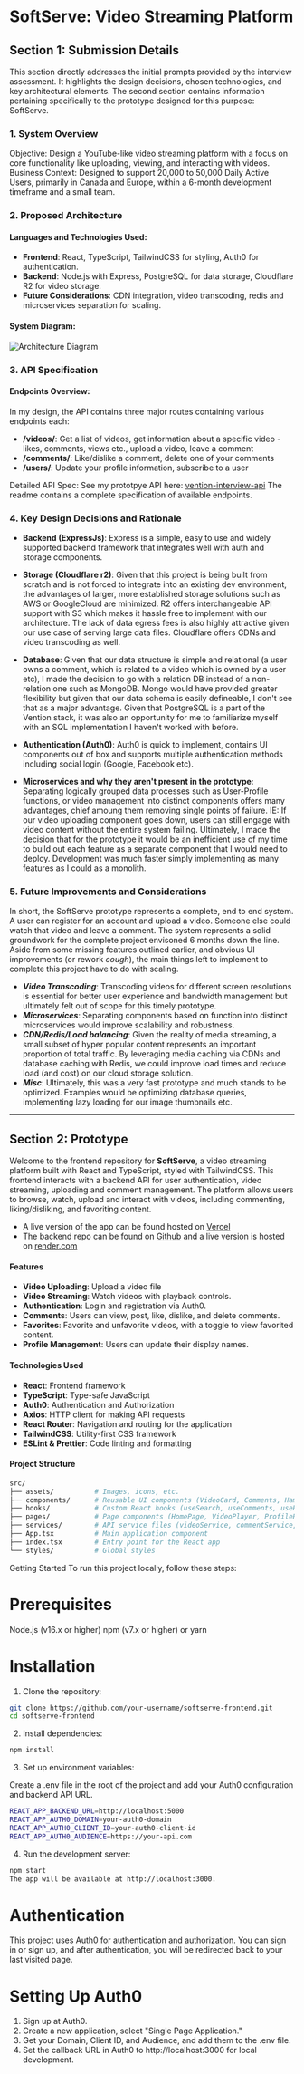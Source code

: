 # SoftServe: Video Streaming Platform

## Section 1: Submission Details
This section directly addresses the initial prompts provided by the interview assessment. It highlights the design decisions, chosen technologies, and key architectural elements. The second section contains information pertaining specifically to the prototype designed for this purpose: SoftServe.

### 1. System Overview
Objective: Design a YouTube-like video streaming platform with a focus on core functionality like uploading, viewing, and interacting with videos.
Business Context: Designed to support 20,000 to 50,000 Daily Active Users, primarily in Canada and Europe, within a 6-month development timeframe and a small team.

### 2. Proposed Architecture

#### Languages and Technologies Used:

- **Frontend**: React, TypeScript, TailwindCSS for styling, Auth0 for authentication.
- **Backend**: Node.js with Express, PostgreSQL for data storage, Cloudflare R2 for video storage.
- **Future Considerations**: CDN integration, video transcoding, redis and microservices separation for scaling.

#### System Diagram:

![Architecture Diagram](https://github.com/user-attachments/assets/dc66a1a6-302a-42e1-b2af-c1761fb35b3d)

### 3. API Specification
#### Endpoints Overview:
  In my design, the API contains three major routes containing various endpoints each:

- **/videos/**: Get a list of videos, get information about a specific video - likes, comments, views etc.,  upload a video, leave a comment
- **/comments/**: Like/dislike a comment, delete one of your comments
- **/users/**: Update your profile information, subscribe to a user
  
Detailed API Spec:
See my prototpye API here: [vention-interview-api](https://github.com/ismills24/vention-interview-api)
The readme contains a complete specification of available endpoints.

### 4. Key Design Decisions and Rationale
- **Backend (ExpressJs)**: Express is a simple, easy to use and widely supported backend framework that integrates well with auth and storage components.
  
- **Storage (Cloudflare r2)**: Given that this project is being built from scratch and is not forced to integrate into an existing dev environment, the advantages of larger, more established storage solutions such as AWS or GoogleCloud are minimized. R2 offers interchangeable API support with S3 which makes it hassle free to implement with our architecture. The lack of data egress fees is also highly attractive given our use case of serving large data files. Cloudflare offers CDNs and video transcoding as well.
 
- **Database**: Given that our data structure is simple and relational (a user owns a comment, which is related to a video which is owned by a user etc), I made the decision to go with a relation DB instead of a non-relation one such as MongoDB. Mongo would have provided greater flexibility but given that our data schema is easily defineable, I don't see that as a major advantage. Given that PostgreSQL is a part of the Vention stack, it was also an opportunity for me to familiarize myself with an SQL implementation I haven't worked with before.
 
- **Authentication (Auth0)**: Auth0 is quick to implement, contains UI components out of box and supports multiple authentication methods including social login (Google, Facebook etc).
  
- **Microservices and why they aren't present in the prototype**: Separating logically grouped data processes such as User-Profile functions, or video management into distinct components offers many advantages, chief amoung them removing single points of failure. IE: If our video uploading component goes down, users can still engage with video content without the entire system failing. Ultimately, I made the decision that for the prototype it would be an inefficient use of my time to build out each feature as a separate component that I would need to deploy. Development was much faster simply implementing as many features as I could as a monolith.
  
### 5. Future Improvements and Considerations
In short, the SoftServe prototype represents a complete, end to end system. A user can register for an account and upload a video. Someone else could watch that video and leave a comment. The system represents a solid groundwork for the complete project envisoned 6 months down the line. Aside from some missing features outlined earlier, and obvious UI improvements (or rework *cough*), the main things left to implement to complete this project have to do with scaling.
 - ***Video Transcoding***: Transcoding videos for different screen resolutions is essential for better user experience and bandwidth management but ultimately felt out of scope for this timely prototype.
 - ***Microservices***: Separating components based on function into distinct microservices would improve scalability and robustness.
- ***CDN/Redis/Load balancing***: Given the reality of media streaming, a small subset of hyper popular content represents an important proportion of total traffic. By leveraging media caching via CDNs and database caching with Redis, we could improve load times and reduce load (and cost) on our cloud storage solution.
- ***Misc***: Ultimately, this was a very fast prototype and much stands to be optimized. Examples would be optimizing database queries, implementing lazy loading for our image thumbnails etc.

<hr/>

## Section 2: Prototype

Welcome to the frontend repository for **SoftServe**, a video streaming platform built with React and TypeScript, styled with TailwindCSS. This frontend interacts with a backend API for user authentication, video streaming, uploading and comment management. The platform allows users to browse, watch, upload and interact with videos, including commenting, liking/disliking, and favoriting content. 
- A live version of the app can be found hosted on [Vercel](https://system-design-assessment-taupe.vercel.app/)
- The backend repo can be found on [Github](https://github.com/ismills24/vention-interview-api) and a live version is hosted on [render.com](https://render.com/)

#### Features

- **Video Uploading**: Upload a video file
- **Video Streaming**: Watch videos with playback controls.
- **Authentication**: Login and registration via Auth0.
- **Comments**: Users can view, post, like, dislike, and delete comments.
- **Favorites**: Favorite and unfavorite videos, with a toggle to view favorited content.
- **Profile Management**: Users can update their display names.

#### Technologies Used

- **React**: Frontend framework
- **TypeScript**: Type-safe JavaScript
- **Auth0**: Authentication and Authorization
- **Axios**: HTTP client for making API requests
- **React Router**: Navigation and routing for the application
- **TailwindCSS**: Utility-first CSS framework
- **ESLint & Prettier**: Code linting and formatting

#### Project Structure

```bash
src/
├── assets/          # Images, icons, etc.
├── components/      # Reusable UI components (VideoCard, Comments, HamburgerMenu, etc.)
├── hooks/           # Custom React hooks (useSearch, useComments, useProfile, etc.)
├── pages/           # Page components (HomePage, VideoPlayer, ProfilePage)
├── services/        # API service files (videoService, commentService, profileService)
├── App.tsx          # Main application component
├── index.tsx        # Entry point for the React app
└── styles/          # Global styles
```
Getting Started
To run this project locally, follow these steps:

# Prerequisites
Node.js (v16.x or higher)
npm (v7.x or higher) or yarn
# Installation
1. Clone the repository:

```bash
git clone https://github.com/your-username/softserve-frontend.git
cd softserve-frontend
```

2. Install dependencies:

```bash
npm install
```
3. Set up environment variables:

Create a .env file in the root of the project and add your Auth0 configuration and backend API URL.

```bash
REACT_APP_BACKEND_URL=http://localhost:5000
REACT_APP_AUTH0_DOMAIN=your-auth0-domain
REACT_APP_AUTH0_CLIENT_ID=your-auth0-client-id
REACT_APP_AUTH0_AUDIENCE=https://your-api.com
```
4. Run the development server:

```bash
npm start
The app will be available at http://localhost:3000.
```

# Authentication
This project uses Auth0 for authentication and authorization. You can sign in or sign up, and after authentication, you will be redirected back to your last visited page.

# Setting Up Auth0
1. Sign up at Auth0.
2. Create a new application, select "Single Page Application."
3. Get your Domain, Client ID, and Audience, and add them to the .env file.
4. Set the callback URL in Auth0 to http://localhost:3000 for local development.
